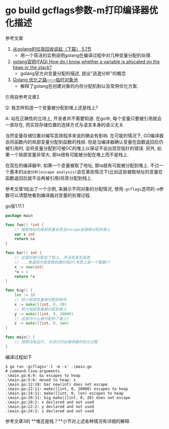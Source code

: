 # go build gcflags参数-m打印编译器优化描述

参考文章

1. [从golang的垃圾回收说起（下篇） 5.1节](https://sq.163yun.com/blog/article/192800393799778304)
	- 用一个简洁的实例说明golang在编译过程中对几种变量分配的处理.
2. [golang官网(FAQ) How do I know whether a variable is allocated on the heap or the stack?](https://golang.org/doc/faq#stack_or_heap)
	- golang官方对变量分配的描述, 提出"逃逸分析"的概念
3. [Golang 优化之路——临时对象池](https://blog.cyeam.com/golang/2017/02/08/go-optimize-slice-pool)
	- 解释了golang在创建对象的内存分配机制以及常用优化方案.

引用自参考文章2.

Q: 我怎样知道一个变量被分配到堆上还是栈上?

A: 
站在正确性的立场上, 开发者并不需要知道. 在go中, 每个变量只要被引用就会一直存在, 而实现存储位置的选择方式与语言本身的语义无关.

当然变量存储位置对编写高效程序来说的确会有影响. 在可能的情况下, GO编译器会将函数内的局部变量分配到函数的栈帧. 但是当编译器确认变量在函数返回后仍被引用时, 会将变量分配到可被GC的堆上以保证不会出现空指针的错误. 另外, 如果一个局部变量非常大, 那ta很有可能被分配在堆上而不是栈上.

在现在的编译器中, 如果一个变量被取了地址, 那ta就有可能被分配到堆上. 不过一个基本的`逃逸分析(escape analysis)`会在某些情况下(比如这些被取地址的变量在函数返回后就不会再被引用)将其分配到栈上.

参考文章1给出了一个示例, 来展示不同对象的分配情况, 使用`-gcflags`选项的`-m`参数可以清楚地看到编译器对变量的处理过程.

go版1.11.1

```go
package main

func foo() *int {
	// 被取地址的局部变量会发生escape逃逸被分配到堆上
	var x int
	return &x
}

func bar() int {
	// 这里却被分配在了栈上, 并没有发生逃逸
	// ...难道因为是直接创建的指针(本质上是一个整数)?
	x := new(int)
	*x = 1
	return *x
}

func big() {
	len := 10
	// 较小局部变量被分配到栈中
	x := make([]int, 0, 20)
	// 较大局部变量被分配到堆上
	y := make([]int, 0, 20000)
	// 这里为什么被分配到了堆上?
	z := make([]int, 0, len)
}

func main() {
	// 就算没有运行, 也会打印出编译器的优化过程
}
```

编译过程如下

```
$ go run -gcflags='-l -m -v' .\main.go
# command-line-arguments
.\main.go:6:9: &x escapes to heap
.\main.go:5:6: moved to heap: x
.\main.go:12:10: bar new(int) does not escape
.\main.go:22:11: make([]int, 0, 20000) escapes to heap
.\main.go:24:11: make([]int, 0, len) escapes to heap
.\main.go:20:11: big make([]int, 0, 20) does not escape
.\main.go:20:2: x declared and not used
.\main.go:22:2: y declared and not used
.\main.go:24:2: z declared and not used
```

参考文章3的 **堆还是栈？**小节对上述各种情况有详细的解释. 

